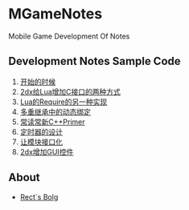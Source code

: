 MGameNotes
==========

Mobile Game Development Of Notes

## Development Notes Sample Code

1. [开始的时候](http://shadowkong.com/archives/1697)
2. [2dx给Lua增加C接口的两种方式](http://shadowkong.com/archives/1716)
3. [Lua的Require的另一种实现](http://shadowkong.com/archives/1741)
4. [多重继承中的动态绑定](http://shadowkong.com/archives/1747)
5. [常读常新C++Primer](http://shadowkong.com/archives/1751)
6. [定时器的设计](http://shadowkong.com/archives/1758)
7. [让模块接口化](http://shadowkong.com/archives/1781)
8. [2dx增加GUI控件](http://shadowkong.com/archives/1785)

## About

* [Rect`s Bolg](http://www.shadowkong.com)
